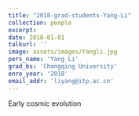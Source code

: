 ```yaml
---
title: "2018-grad-students-Yang-Li"
collection: people
excerpt: 
date: 2018-01-01
talkurl: ''
image: assets/images/Yangli.jpg
pers_name: 'Yang Li'
grad_bs: 'Chongqing University'
enro_year: '2018' 
email_addr: 'liyang@itp.ac.cn'
---
```



Early cosmic evolution




